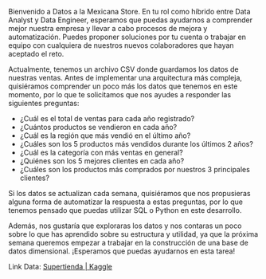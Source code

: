 Bienvenido a Datos a la Mexicana Store. En tu rol como híbrido entre Data Analyst y Data Engineer, esperamos que puedas ayudarnos a comprender mejor nuestra empresa y llevar a cabo procesos de mejora y automatización. Puedes proponer soluciones por tu cuenta o trabajar en equipo con cualquiera de nuestros nuevos colaboradores que hayan aceptado el reto.

Actualmente, tenemos un archivo CSV donde guardamos los datos de nuestras ventas. Antes de implementar una arquitectura más compleja, quisiéramos comprender un poco más los datos que tenemos en este momento, por lo que te solicitamos que nos ayudes a responder las siguientes preguntas:

- ¿Cuál es el total de ventas para cada año registrado?
- ¿Cuántos productos se vendieron en cada año?
- ¿Cuál es la región que más vendió en el último año?
- ¿Cuáles son los 5 productos más vendidos durante los últimos 2 años?
- ¿Cuál es la categoría con más ventas en general?
- ¿Quiénes son los 5 mejores clientes en cada año?
- ¿Cuáles son los productos más comprados por nuestros 3 principales clientes?

Si los datos se actualizan cada semana, quisiéramos que nos propusieras alguna forma de automatizar la respuesta a estas preguntas, por lo que tenemos pensado que puedas utilizar SQL o Python en este desarrollo.

Además, nos gustaría que exploraras los datos y nos contaras un poco sobre lo que has aprendido sobre su estructura y utilidad, ya que la próxima semana queremos empezar a trabajar en la construcción de una base de datos dimensional. ¡Esperamos que puedas ayudarnos en esta tarea!

Link Data: [Supertienda | Kaggle](https://www.kaggle.com/datasets/flaviocesarsandoval/supertienda)
